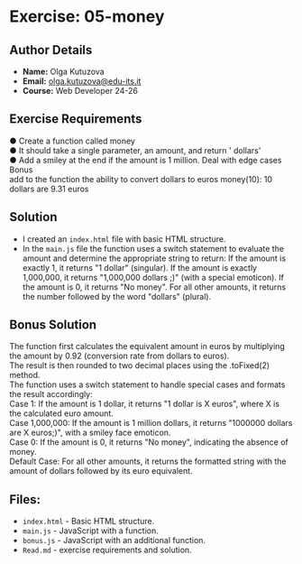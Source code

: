 # Exercise: 05-money

## Author Details
- **Name:** Olga Kutuzova  
- **Email:** olga.kutuzova@edu-its.it  
- **Course:** Web Developer 24-26


## Exercise Requirements
● Create a function called money  
● It should take a single parameter, an amount, and return '<amount> dollars'  
● Add a smiley at the end if the amount is 1 million. Deal with edge cases    
Bonus  
add to the function the ability to convert dollars to euros
money(10): 10 dollars are 9.31 euros  


 
## Solution
- I created an `index.html` file with basic HTML structure.
- In the `main.js` file the function uses a switch statement to evaluate the amount and determine the appropriate string to return:
If the amount is exactly 1, it returns "1 dollar" (singular).
If the amount is exactly 1,000,000, it returns "1,000,000 dollars ;)" (with a special emoticon).
If the amount is 0, it returns "No money".
For all other amounts, it returns the number followed by the word "dollars" (plural). 

## Bonus Solution
The function first calculates the equivalent amount in euros by multiplying the amount by 0.92 (conversion rate from dollars to euros).  
The result is then rounded to two decimal places using the .toFixed(2) method.  
The function uses a switch statement to handle special cases and formats the result accordingly:  
Case 1: If the amount is 1 dollar, it returns "1 dollar is X euros", where X is the calculated euro amount.  
Case 1,000,000: If the amount is 1 million dollars, it returns "1000000 dollars are X euros;)", with a smiley face emoticon.  
Case 0: If the amount is 0, it returns "No money", indicating the absence of money.  
Default Case: For all other amounts, it returns the formatted string with the amount of dollars followed by its euro equivalent.  

## Files:
- `index.html` - Basic HTML structure.
- `main.js` - JavaScript with a function.
- `bonus.js` - JavaScript with an additional function.
- `Read.md` - exercise requirements and solution. 
